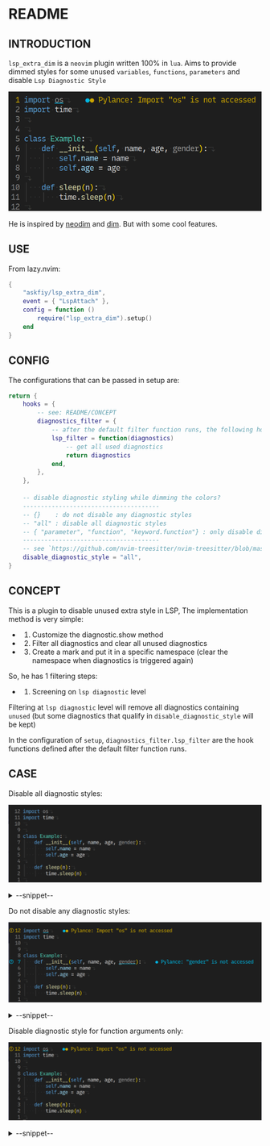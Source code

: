 # README

## INTRODUCTION


`lsp_extra_dim` is a `neovim` plugin written 100% in `lua`. Aims to provide dimmed styles for some unused `variables`, `functions`, `parameters` and disable `Lsp Diagnostic Style`

![example](./screen/example.png)

He is inspired by [neodim](https://github.com/zbirenbaum/neodim) and [dim](https://github.com/0oAstro/dim.lua). But with some cool features.

## USE

From lazy.nvim:

```lua
{
    "askfiy/lsp_extra_dim",
    event = { "LspAttach" },
    config = function ()
        require("lsp_extra_dim").setup()
    end
}
```

## CONFIG

The configurations that can be passed in setup are:

```lua
return {
    hooks = {
        -- see: README/CONCEPT
        diagnostics_filter = {
            -- after the default filter function runs, the following hook function will be executed
            lsp_filter = function(diagnostics)
                -- get all used diagnostics
                return diagnostics
            end,
        },
    },

    -- disable diagnostic styling while dimming the colors?
    --------------------------------------
    -- {}    : do not disable any diagnostic styles
    -- "all" : disable all diagnostic styles
    -- { "parameter", "function", "keyword.function"} : only disable diagnostic styles for specific captures
    --------------------------------------
    -- see `https://github.com/nvim-treesitter/nvim-treesitter/blob/master/CONTRIBUTING.md`
    disable_diagnostic_style = "all",
}
```

## CONCEPT

This is a plugin to disable unused extra style in LSP, The implementation method is very simple:

- 1. Customize the diagnostic.show method
- 2. Filter all diagnostics and clear all unused diagnostics
- 3. Create a mark and put it in a specific namespace (clear the namespace when diagnostics is triggered again)

So, he has 1 filtering steps:

- 1. Screening on `lsp diagnostic` level

Filtering at `lsp diagnostic` level will remove all diagnostics containing `unused` (but some diagnostics that qualify in `disable_diagnostic_style` will be kept)

In the configuration of `setup`, `diagnostics_filter.lsp_filter`  are the hook functions defined after the default filter function runs.

## CASE

Disable all diagnostic styles:

![all](./screen/all.png) 

<details>
  <summary>--snippet--</summary>

```lua
config = function ()
    require("lsp_extra_dim").setup({
        disable_diagnostic_style = "all"
    })
```

</details>

Do not disable any diagnostic styles:

![empty](./screen/empty.png) 

<details>
  <summary>--snippet--</summary>

```lua
config = function ()
    require("lsp_extra_dim").setup({
        disable_diagnostic_style = {}
    })
```

</details>

Disable diagnostic style for function arguments only:

![params](./screen/params.png) 

<details>
  <summary>--snippet--</summary>

```lua

config = function ()
    require("lsp_extra_dim").setup({
        disable_diagnostic_style = {
            "parameter"
        }
    })
```

</details>
